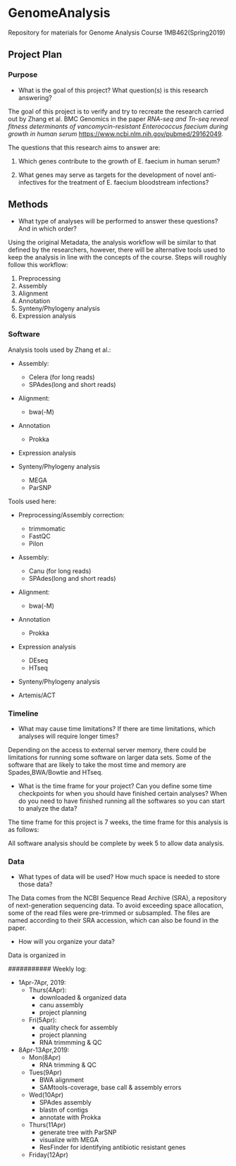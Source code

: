 # GenomeAnalysis
Repository for materials for Genome Analysis Course 1MB462(Spring2019)

## Project Plan

### Purpose
* What is the goal of this project? What question(s) is this research answering?

The goal of this project is to verify and try to recreate the research carried out by Zhang et al. BMC Genomics in the paper *RNA-seq and Tn-seq reveal fitness determinants of vancomycin-resistant Enterococcus faecium during growth in human serum* https://www.ncbi.nlm.nih.gov/pubmed/29162049.

The questions that this research aims to answer are:
1. Which genes contribute to the growth of E. faecium in human serum?

2. What genes may serve as targets for the development of novel anti-infectives for the treatment of E. faecium bloodstream infections?

## Methods

* What type of analyses will be performed to answer these questions? And in which order? 

Using the original Metadata, the analysis workflow will be similar to that defined by the researchers, however, there will be alternative tools used to keep the analysis in line with the concepts of the course. Steps will roughly follow this workflow:

1. Preprocessing 
2. Assembly
3. Alignment
4. Annotation
5. Synteny/Phylogeny analysis
6. Expression analysis

### Software

Analysis tools used by Zhang et al.:

* Assembly:
  * Celera (for long reads)
  * SPAdes(long and short reads)
  
* Alignment:
  * bwa(-M)

* Annotation  
  * Prokka
  
* Expression analysis

* Synteny/Phylogeny analysis
  * MEGA
  * ParSNP

Tools used here:

 * Preprocessing/Assembly correction:
   * trimmomatic
   * FastQC
   * Pilon
  
 * Assembly:
   * Canu (for long reads)
   * SPAdes(long and short reads)
  
 * Alignment:
   * bwa(-M)

 * Annotation  
   * Prokka
  
 * Expression analysis
   * DEseq
   * HTseq
   
  * Synteny/Phylogeny analysis
   * Artemis/ACT

### Timeline

* What may cause time limitations? If there are time limitations, which analyses will require longer times?

Depending on the access to external server memory, there could be limitations for running some software on larger data sets. Some 
of the software that are likely to take the most time and memory are Spades,BWA/Bowtie and HTseq.

* What is the time frame for your project? Can you define some time checkpoints for when you should have finished certain analyses? When do you need to have finished running all the softwares so you can start to analyze the data?

The time frame for this project is 7 weeks, the time frame for this analysis is as follows:


All software analysis should be complete by week 5 to allow data analysis.

### Data 
* What types of data will be used? How much space is needed to store those data? 

The Data comes from the NCBI Sequence Read Archive (SRA), a repository of next-generation sequencing data. To avoid exceeding space allocation, some of the read files were pre-trimmed or subsampled. The files are named according to their SRA accession, which can also be found in the paper. 

* How will you organize your data? 

Data is organized in 

###########
Weekly log:

* 1Apr-7Apr, 2019:
  * Thurs(4Apr):
    * downloaded & organized data
    * canu assembly
    * project planning
  * Fri(5Apr):
    * quality check for assembly
    * project planning
    * RNA trimmming & QC
* 8Apr-13Apr,2019:
  * Mon(8Apr)
     * RNA trimming & QC
  * Tues(9Apr)
     * BWA alignment
     * SAMtools-coverage, base call & assembly errors
  * Wed(10Apr)
     * SPAdes assembly
     * blastn of contigs
     * annotate with Prokka
  * Thurs(11Apr)
     * generate tree with ParSNP
     * visualize with MEGA
     * ResFinder for identifying antibiotic resistant genes
  * Friday(12Apr)
